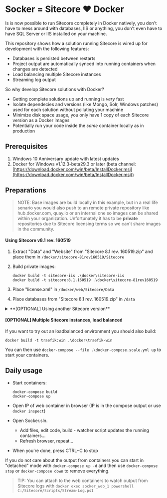 # Socker = Sitecore :heart: Docker

Is is now possible to run Sitecore completely in Docker natively, you don't have to mess around with databases, IIS or anything, you don't even have to have SQL Server or IIS installed on your machine.
 
This repository shows how a solution running Sitecore is wired up for development with the following features:

- Databases is persisted between restarts
- Project output are automatically synced into running containers when changes are detected
- Load balancing multiple Sitecore instances
- Streaming log output

So why develop Sitecore solutions with Docker?

- Getting complete solutions up and running is *very* fast
- Isolate dependecies and versions (like Mongo, Solr, Windows patches) used for each solution without polluting your machine
- Minimize disk space usage, you only have 1 copy of each Sitecore version as a Docker images
- Potentially run your code inside the *same* container locally as in production 

## Prerequisites

1. Windows 10 Anniversary update with latest updates
2. Docker for Windows v1.12.3-beta29.3 or later (beta channel: [https://download.docker.com/win/beta/InstallDocker.msi](https://download.docker.com/win/beta/InstallDocker.msi))

## Preparations

>NOTE: Base images are build locally in this example, but in a real life senario you would also push to an remote private repository like 
hub.docker.com, quay.io or an internal one so images can be shared within your organization.
Unfortunately it has to be **private** repositories due to Sitecore licensing terms so we can't share images in the community.

#### Using Sitecore v8.1 rev. 160519

1. Extract "Data" and "Website" from "Sitecore 8.1 rev. 160519.zip" and place them in `/docker/sitecore-81rev160519/Sitecore`
2. Build private images:
	
	````
	docker build -t sitecore-iis .\docker\sitecore-iis
	docker build -t sitecore:8.1.160519 .\docker\sitecore-81rev160519
	````

3. Place "license.xml" in `/docker/web/Sitecore/Data`
4. Place databases from "Sitecore 8.1 rev. 160519.zip" in `/data`


<details><summary>**[OPTIONAL] Using another Sitecore version**</summary>
<p>
sss

#### [OPTIONAL] Using another Sitecore version

1. Extract "Data" and "Website" from "SSitecore 8.2 rev. 160729.zip" and place them in `/docker/sitecore-82rev160729/Sitecore`
2. Build private images:
	
	````
	docker build -t sitecore:8.2.160729 .\docker\sitecore-82rev160729
	````

3. Change the version number in the **FROM** statement in "/docker/web/Dockerfile"
4. Replace "/src/WebApp/Web.config" with the Web.config from "Sitecore 8.2 rev. 160729.zip"
5. Place databases from "Sitecore 8.2 rev. 160729.zip" in `/data`
</p>
</details>

#### [OPTIONAL] Multiple Sitecore instances, load balanced

If you want to try out an loadbalanced environment you should also build:

````
docker build -t traefik:win .\docker\traefik-win
````

You can then use `docker-compose --file .\docker-compose.scale.yml up` to start your containers.

## Daily usage

- Start containers:

	````
	docker-compose build
	docker-compose up
	````

- Open IP of web container in browser (IP is in the compose output or use `docker inspect`)
- Open Socker.sln.
	- Add files, edit code, build - watcher script updates the running containers...
	- Refresh browser, repeat...
- When you're done, press CTRL+C to stop

If you do not care about the output from containers you can start in "detached" mode with `docker-compose up -d` and then use `docker-compose stop` or `docker-compose down` to remove everything. 

>TIP: You can attach to the web containers to watch output from Sitecore logs with `docker exec socker_web_1 powershell C:/Sitecore/Scripts/Stream-Log.ps1`